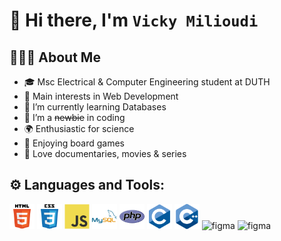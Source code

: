 <!-- About Me -->
# 👋 Hi there, I'm `Vicky Milioudi`
## 👩🏽‍💻 About Me
* 🎓 Msc Electrical & Computer Engineering student at DUTH
* 🔎 Main interests in Web Development
* 🌱 I’m currently learning Databases
* 🐣 I’m a ~~newbie~~ in coding
* 🌍 Enthusiastic for science
* 🎲 Enjoying  board games
* 🎥 Love documentaries, movies & series  
<h2 align="left">⚙️ Languages and Tools:</h3>
<p align="left"> 
    <img src="https://raw.githubusercontent.com/devicons/devicon/master/icons/html5/html5-original-wordmark.svg" alt="html5" width="40" height="40"/> 
    <img src="https://raw.githubusercontent.com/devicons/devicon/master/icons/css3/css3-original-wordmark.svg" alt="css3" width="40" height="40"/> 
    <img src="https://raw.githubusercontent.com/devicons/devicon/master/icons/javascript/javascript-original.svg" alt="javascript" width="40" height="40"/> 
    <img src="https://raw.githubusercontent.com/devicons/devicon/master/icons/mysql/mysql-original-wordmark.svg" alt="mysql" width="40" height="40"/> 
    <img src="https://raw.githubusercontent.com/devicons/devicon/master/icons/php/php-original.svg" alt="php" width="40" height="40"/>
    <img src="https://raw.githubusercontent.com/devicons/devicon/master/icons/c/c-original.svg" alt="c" width="40" height="40"/> </a> 
    <img src="https://raw.githubusercontent.com/devicons/devicon/master/icons/cplusplus/cplusplus-original.svg" alt="cplusplus" width="40" height="40"/>
    <img src="https://upload.vectorlogo.zone/logos/visualstudio_code/images/a4381320-f83c-4a29-9db3-b241c1d096b1.svg" alt="figma" width="40" height="40"/> 
    <img src="https://www.vectorlogo.zone/logos/figma/figma-icon.svg" alt="figma" width="38" height="38"> 
</p>

